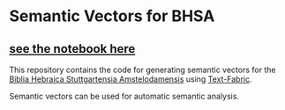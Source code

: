 # Semantic Vectors for BHSA

## [see the notebook here](https://nbviewer.jupyter.org/github/codykingham/bhsa_vectors/blob/master/fasttext.ipynb)

This repository contains the code for generating semantic vectors for the [Biblia Hebraica Stuttgartensia Amstelodamensis](http://www.github.com/etcbc/bhsa) using [Text-Fabric](https://annotation.github.io/text-fabric/).

Semantic vectors can be used for automatic semantic analysis. 
